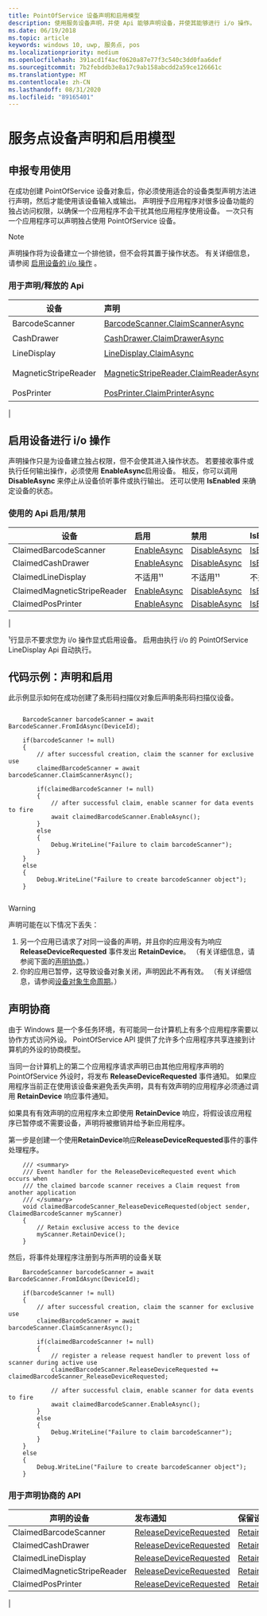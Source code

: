 ```yaml
---
title: PointOfService 设备声明和启用模型
description: 使用服务设备声明，并使 Api 能够声明设备，并使其能够进行 i/o 操作。
ms.date: 06/19/2018
ms.topic: article
keywords: windows 10, uwp, 服务点, pos
ms.localizationpriority: medium
ms.openlocfilehash: 391acd1f4acf0620a87e77f3c540c3dd0faa6def
ms.sourcegitcommit: 7b2febddb3e8a17c9ab158abcdd2a59ce126661c
ms.translationtype: MT
ms.contentlocale: zh-CN
ms.lasthandoff: 08/31/2020
ms.locfileid: "89165401"
---
```

# <a name="point-of-service-device-claim-and-enable-model"></a>服务点设备声明和启用模型

## <a name="claiming-for-exclusive-use"></a>申报专用使用

在成功创建 PointOfService 设备对象后，你必须使用适合的设备类型声明方法进行声明，然后才能使用该设备输入或输出。  声明授予应用程序对很多设备功能的独占访问权限，以确保一个应用程序不会干扰其他应用程序使用设备。  一次只有一个应用程序可以声明独占使用 PointOfService 设备。 

> [!Note]
> 声明操作将为设备建立一个排他锁，但不会将其置于操作状态。  有关详细信息，请参阅 [启用设备的 i/o 操作](#enable-device-for-io-operations) 。

### <a name="apis-used-to-claim--release"></a>用于声明/释放的 Api

|设备|声明 | Release | 
|-|:-|:-|
|BarcodeScanner | [BarcodeScanner.ClaimScannerAsync](/uwp/api/windows.devices.pointofservice.barcodescanner.claimscannerasync) | [ClaimedBarcodeScanner 关闭](/uwp/api/windows.devices.pointofservice.claimedbarcodescanner.close) |
|CashDrawer | [CashDrawer.ClaimDrawerAsync](/uwp/api/windows.devices.pointofservice.cashdrawer.claimdrawerasync) | [ClaimedCashDrawer 关闭](/uwp/api/windows.devices.pointofservice.claimedcashdrawer.close) | 
|LineDisplay | [LineDisplay.ClaimAsync](/uwp/api/windows.devices.pointofservice.linedisplay.claimasync) |  [ClaimedineDisplay 关闭](/uwp/api/windows.devices.pointofservice.claimedlinedisplay.close) | 
|MagneticStripeReader | [MagneticStripeReader.ClaimReaderAsync](/uwp/api/windows.devices.pointofservice.magneticstripereader.claimreaderasync) |  [ClaimedMagneticStripeReader 关闭](/uwp/api/windows.devices.pointofservice.claimedmagneticstripereader.close) | 
|PosPrinter | [PosPrinter.ClaimPrinterAsync](/uwp/api/windows.devices.pointofservice.posprinter.claimprinterasync) |  [ClaimedPosPrinter 关闭](/uwp/api/windows.devices.pointofservice.claimedposprinter.close) | 
 | 

## <a name="enable-device-for-io-operations"></a>启用设备进行 i/o 操作

声明操作只是为设备建立独占权限，但不会使其进入操作状态。  若要接收事件或执行任何输出操作，必须使用 **EnableAsync**启用设备。  相反，你可以调用 **DisableAsync** 来停止从设备侦听事件或执行输出。  还可以使用 **IsEnabled** 来确定设备的状态。

### <a name="apis-used-enable--disable"></a>使用的 Api 启用/禁用

| 设备 | 启用 | 禁用 | IsEnabled? |
|-|:-|:-|:-|
|ClaimedBarcodeScanner | [EnableAsync](/uwp/api/windows.devices.pointofservice.claimedbarcodescanner.enableasync) | [DisableAsync](/uwp/api/windows.devices.pointofservice.claimedbarcodescanner.disableasync) | [IsEnabled](/uwp/api/windows.devices.pointofservice.claimedbarcodescanner.isenabled) | 
|ClaimedCashDrawer | [EnableAsync](/uwp/api/windows.devices.pointofservice.claimedcashdrawer.enableasync) | [DisableAsync](/uwp/api/windows.devices.pointofservice.claimedcashdrawer.disableasync) | [IsEnabled](/uwp/api/windows.devices.pointofservice.claimedcashdrawer.isenabled) |
|ClaimedLineDisplay | 不适用¹¹ | 不适用¹¹ | 不适用¹¹ | 
|ClaimedMagneticStripeReader | [EnableAsync](/uwp/api/windows.devices.pointofservice.claimedmagneticstripereader.enableasync) | [DisableAsync](/uwp/api/windows.devices.pointofservice.claimedmagneticstripereader.disableasync) | [IsEnabled](/uwp/api/windows.devices.pointofservice.claimedmagneticstripereader.isenabled) |  
|ClaimedPosPrinter | [EnableAsync](/uwp/api/windows.devices.pointofservice.claimedposprinter.enableasync) | [DisableAsync](/uwp/api/windows.devices.pointofservice.claimedposprinter.disableasync) | [IsEnabled](/uwp/api/windows.devices.pointofservice.claimedposprinter.isenabled) |
|

¹行显示不要求您为 i/o 操作显式启用设备。  启用由执行 i/o 的 PointOfService LineDisplay Api 自动执行。

## <a name="code-sample-claim-and-enable"></a>代码示例：声明和启用

此示例显示如何在成功创建了条形码扫描仪对象后声明条形码扫描仪设备。

```Csharp

    BarcodeScanner barcodeScanner = await BarcodeScanner.FromIdAsync(DeviceId);

    if(barcodeScanner != null)
    {
        // after successful creation, claim the scanner for exclusive use 
        claimedBarcodeScanner = await barcodeScanner.ClaimScannerAsync();

        if(claimedBarcodeScanner != null)
        {
            // after successful claim, enable scanner for data events to fire
            await claimedBarcodeScanner.EnableAsync();
        }
        else
        {
            Debug.WriteLine("Failure to claim barcodeScanner");
        }
    }
    else
    {
        Debug.WriteLine("Failure to create barcodeScanner object");
    }
    
```

> [!Warning]
> 声明可能在以下情况下丢失：
> 1. 另一个应用已请求了对同一设备的声明，并且你的应用没有为响应 **ReleaseDeviceRequested** 事件发出 **RetainDevice**。  （有关详细信息，请参阅下面的[声明协商](#claim-negotiation)。）
> 2. 你的应用已暂停，这导致设备对象关闭，声明因此不再有效。 （有关详细信息，请参阅[设备对象生命周期](pos-basics-deviceobject.md#device-object-lifecycle)。）


## <a name="claim-negotiation"></a>声明协商

由于 Windows 是一个多任务环境，有可能同一台计算机上有多个应用程序需要以协作方式访问外设。  PointOfService API 提供了允许多个应用程序共享连接到计算机的外设的协商模型。

当同一台计算机上的第二个应用程序请求声明已由其他应用程序声明的 PointOfService 外设时，将发布 **ReleaseDeviceRequested** 事件通知。 如果应用程序当前正在使用该设备来避免丢失声明，具有有效声明的应用程序必须通过调用 **RetainDevice** 响应事件通知。 

如果具有有效声明的应用程序未立即使用 **RetainDevice** 响应，将假设该应用程序已暂停或不需要设备，声明将被撤销并给予新应用程序。 

第一步是创建一个使用**RetainDevice**响应**ReleaseDeviceRequested**事件的事件处理程序。  

```Csharp
    /// <summary>
    /// Event handler for the ReleaseDeviceRequested event which occurs when 
    /// the claimed barcode scanner receives a Claim request from another application
    /// </summary>
    void claimedBarcodeScanner_ReleaseDeviceRequested(object sender, ClaimedBarcodeScanner myScanner)
    {
        // Retain exclusive access to the device
        myScanner.RetainDevice();
    }
```

然后，将事件处理程序注册到与所声明的设备关联

```Csharp
    BarcodeScanner barcodeScanner = await BarcodeScanner.FromIdAsync(DeviceId);

    if(barcodeScanner != null)
    {
        // after successful creation, claim the scanner for exclusive use 
        claimedBarcodeScanner = await barcodeScanner.ClaimScannerAsync();

        if(claimedBarcodeScanner != null)
        {
            // register a release request handler to prevent loss of scanner during active use
            claimedBarcodeScanner.ReleaseDeviceRequested += claimedBarcodeScanner_ReleaseDeviceRequested;

            // after successful claim, enable scanner for data events to fire
            await claimedBarcodeScanner.EnableAsync();          
        }
        else
        {
            Debug.WriteLine("Failure to claim barcodeScanner");
        }
    }
    else
    {
        Debug.WriteLine("Failure to create barcodeScanner object");
    }
```



### <a name="apis-used-for-claim-negotiation"></a>用于声明协商的 API

|声明的设备|发布通知| 保留设备 |
|-|:-|:-|
|ClaimedBarcodeScanner | [ReleaseDeviceRequested](/uwp/api/windows.devices.pointofservice.claimedbarcodescanner.releasedevicerequested) | [RetainDevice](/uwp/api/windows.devices.pointofservice.claimedbarcodescanner.retaindevice)
|ClaimedCashDrawer | [ReleaseDeviceRequested](/uwp/api/windows.devices.pointofservice.claimedcashdrawer.releasedevicerequested) | [RetainDevice](/uwp/api/windows.devices.pointofservice.claimedcashdrawer.retaindevice)
|ClaimedLineDisplay | [ReleaseDeviceRequested](/uwp/api/windows.devices.pointofservice.claimedlinedisplay.releasedevicerequested) | [RetainDevice](/uwp/api/windows.devices.pointofservice.claimedlinedisplay.retaindevice)
|ClaimedMagneticStripeReader | [ReleaseDeviceRequested](/uwp/api/windows.devices.pointofservice.claimedmagneticstripereader.releasedevicerequested) | [RetainDevice](/uwp/api/windows.devices.pointofservice.claimedlinedisplay.retaindevice)
|ClaimedPosPrinter | [ReleaseDeviceRequested](/uwp/api/windows.devices.pointofservice.claimedposprinter.releasedevicerequested) | [RetainDevice](/uwp/api/windows.devices.pointofservice.claimedposprinter.retaindevice)
|